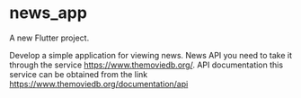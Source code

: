 # news_app

A new Flutter project.

Develop a simple application for viewing news. News API
you need to take it through the service https://www.themoviedb.org/. API documentation
this service can be obtained from the link https://www.themoviedb.org/documentation/api
